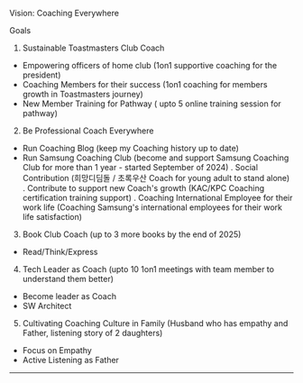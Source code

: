 Vision: Coaching Everywhere

Goals
1) Sustainable Toastmasters Club Coach
 - Empowering officers of home club (1on1 supportive coaching for the president)
 - Coaching Members for their success  (1on1 coaching for members growth in Toastmasters journey)
 - New Member Training for Pathway ( upto 5 online training session for pathway)

2) Be Professional Coach Everywhere
- Run Coaching Blog (keep my Coaching history up to date)
- Run Samsung Coaching Club (become and support Samsung Coaching Club for more than 1 year - started September of 2024)
 . Social Contribution (희망디딤돌 / 초록우산 Coach for young adult to stand alone)
 . Contribute to support new Coach's growth (KAC/KPC Coaching certification training support)
 . Coaching International Employee for their work life (Coaching Samsung's international employees for their work life satisfaction)

3) Book Club Coach (up to 3 more books by the end of 2025)
- Read/Think/Express

4) Tech Leader as Coach (upto 10 1on1 meetings with team member to understand them better)
- Become leader as Coach
- SW Architect

5) Cultivating Coaching Culture in Family (Husband who has empathy and Father, listening story of 2 daughters)
- Focus on Empathy 
- Active Listening as Father

---------------------------------------------------------------
